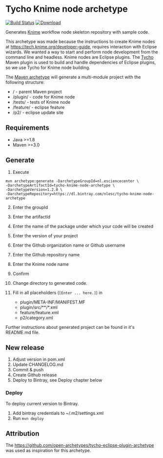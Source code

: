 # Tycho Knime node archetype

[![Build Status](https://travis-ci.org/3D-e-Chem/tycho-knime-node-archetype.svg?branch=master)](https://travis-ci.org/3D-e-Chem/tycho-knime-node-archetype)
[ ![Download](https://api.bintray.com/packages/nlesc/tycho-knime-node-archetype/tycho-knime-node-archetype/images/download.svg) ](https://bintray.com/nlesc/tycho-knime-node-archetype/tycho-knime-node-archetype/_latestVersion)

Generates [Knime](http://www.knime.org) workflow node skeleton repository with sample code.

This archetype was made because the instructions to create Knime nodes at https://tech.knime.org/developer-guide, requires interaction with Eclipse wizards. We wanted a way to start and perform node development from the command line and headless.
Knime nodes are Eclipse plugins. The [Tycho](https://eclipse.org/tycho/) Maven plugin is used to build and handle dependencies of Eclipse plugins, so we use Tycho for Knime node building.

The [Maven archetype](https://maven.apache.org/guides/introduction/introduction-to-archetypes.html) will generate a multi-module project with the following structure:

* / - parent Maven project
* /plugin/ - code for Knime node
* /tests/ - tests of Knime node
* /feature/ - eclipse feature
* /p2/ - eclipse update site

## Requirements

* Java >=1.8
* Maven >=3.0

## Generate

1. Execute
```
mvn archetype:generate -DarchetypeGroupId=nl.esciencecenter \
-DarchetypeArtifactId=tycho-knime-node-archetype \
-DarchetypeVersion=1.2.0 \
-DarchetypeRepository=https://dl.bintray.com/nlesc/tycho-knime-node-archetype
```
2. Enter the groupId
3. Enter the artifactId
4. Enter the name of the package under which your code will be created
5. Enter the version of your project
6. Enter the Github organization name or Github username
7. Enter the Github repository name
8. Enter the Knime node name
9. Confirm
10. Change directory to generated code.
11. Fill in all placeholders (`[Enter ... here.]`) in

    * plugin/META-INF/MANIFEST.MF
    * plugin/src/**/*.xml
    * feature/feature.xml
    * p2/category.xml


Further instructions about generated project can be found in it's README.md file.

## New release

1. Adjust version in pom.xml
2. Update CHANGELOG.md
3. Commit & push
4. Create Github release
5. Deploy to Bintray, see Deploy chapter below

### Deploy

To deploy current version to Bintray.

1. Add bintray credentials to ~/.m2/settings.xml
2. Run `mvn deploy`

## Attribution

The https://github.com/open-archetypes/tycho-eclipse-plugin-archetype was used as inspiration for this archetype.
